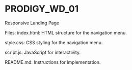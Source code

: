 # PRODIGY_WD_01
Responsive Landing Page


Files:
index.html: HTML structure for the navigation menu.

style.css: CSS styling for the navigation menu.

script.js: JavaScript for interactivity.

README.md: Instructions for implementation.

